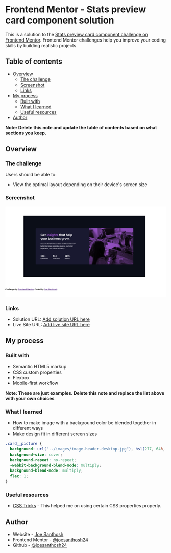 # Frontend Mentor - Stats preview card component solution

This is a solution to the [Stats preview card component challenge on Frontend Mentor](https://www.frontendmentor.io/challenges/stats-preview-card-component-8JqbgoU62). Frontend Mentor challenges help you improve your coding skills by building realistic projects.

## Table of contents

- [Overview](#overview)
  - [The challenge](#the-challenge)
  - [Screenshot](#screenshot)
  - [Links](#links)
- [My process](#my-process)
  - [Built with](#built-with)
  - [What I learned](#what-i-learned)
  - [Useful resources](#useful-resources)
- [Author](#author)

**Note: Delete this note and update the table of contents based on what sections you keep.**

## Overview

### The challenge

Users should be able to:

- View the optimal layout depending on their device's screen size

### Screenshot

![](./images/stats-preview-card-screenshot.png)

### Links

- Solution URL: [Add solution URL here](https://github.com/joesanthosh24/preview-card-frontend-challenge)
- Live Site URL: [Add live site URL here](https://stats-card-challenge.joesanthosh.surge.sh)

## My process

### Built with

- Semantic HTML5 markup
- CSS custom properties
- Flexbox
- Mobile-first workflow

**Note: These are just examples. Delete this note and replace the list above with your own choices**

### What I learned

- How to make image with a background color be blended together in different ways
- Make design fit in different screen sizes

```css
.card__picture {
  background: url("../images/image-header-desktop.jpg"), hsl(277, 64%, 61%);
  background-size: cover;
  background-repeat: no-repeat;
  -webkit-background-blend-mode: multiply;
  background-blend-mode: multiply;
  flex: 1;
}
```

### Useful resources

- [CSS Tricks](https://css-tricks.com/) - This helped me on using certain CSS properties properly.

## Author

- Website - [Joe Santhosh](https://joe-santhosh-portfolio.herokuapp.com/)
- Frontend Mentor - [@joesanthosh24](https://www.frontendmentor.io/profile/joesanthosh24)
- Github - [@joesanthosh24](https://github.com/joesanthosh24)
